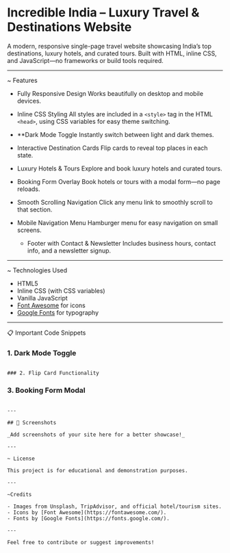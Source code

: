 # Incredible India – Luxury Travel & Destinations Website
A modern, responsive single-page travel website showcasing India’s top destinations, luxury hotels, and curated tours. Built with HTML, inline CSS, and JavaScript—no frameworks or build tools required.

---

~ Features
- Fully Responsive Design
  Works beautifully on desktop and mobile devices.

- Inline CSS Styling 
  All styles are included in a `<style>` tag in the HTML `<head>`, using CSS variables for easy theme switching.

- **Dark Mode Toggle
  Instantly switch between light and dark themes.

- Interactive Destination Cards
  Flip cards to reveal top places in each state.

- Luxury Hotels & Tours
  Explore and book luxury hotels and curated tours.

- Booking Form Overlay
  Book hotels or tours with a modal form—no page reloads.

- Smooth Scrolling Navigation 
  Click any menu link to smoothly scroll to that section.

- Mobile Navigation Menu
  Hamburger menu for easy navigation on small screens.

  - Footer with Contact & Newsletter
  Includes business hours, contact info, and a newsletter signup.

---

~ Technologies Used

- HTML5
- Inline CSS (with CSS variables)
- Vanilla JavaScript
- [Font Awesome](https://fontawesome.com/) for icons
- [Google Fonts](https://fonts.google.com/) for typography

---

📋 Important Code Snippets

### 1. Dark Mode Toggle


```

### 2. Flip Card Functionality

```

### 3. Booking Form Modal

```

---

## 📸 Screenshots

_Add screenshots of your site here for a better showcase!_

---

~ License

This project is for educational and demonstration purposes.

---

~Credits

- Images from Unsplash, TripAdvisor, and official hotel/tourism sites.
- Icons by [Font Awesome](https://fontawesome.com/).
- Fonts by [Google Fonts](https://fonts.google.com/).

---

Feel free to contribute or suggest improvements!

